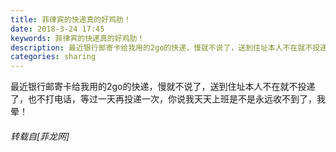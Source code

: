 ```yaml
---
title: 菲律宾的快递真的好鸡肋！
date: 2018-3-24 17:45
keywords: 菲律宾的快递真的好鸡肋！
description: 最近银行邮寄卡给我用的2go的快递，慢就不说了，送到住址本人不在就不投递了，也不打电话，等过一天再投递一次，你说我天天上班是不是永远收不到了，我晕！
categories: sharing
---
```

<td class="t_f" id="postmessage_1207254">

最近银行邮寄卡给我用的2go的快递，慢就不说了，送到住址本人不在就不投递了，也不打电话，等过一天再投递一次，你说我天天上班是不是永远收不到了，我晕！</td>
###### 转载自[菲龙网]